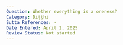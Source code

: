 ```yaml
---
Question: Whether everything is a oneness?
Category: Diṭṭhi
Sutta References: -
Date Entered: April 2, 2025
Review Status: Not started
---
```

